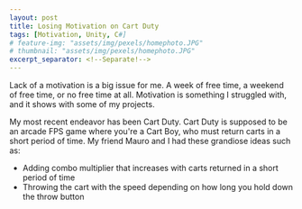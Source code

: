 ```yaml
---
layout: post
title: Losing Motivation on Cart Duty
tags: [Motivation, Unity, C#]
# feature-img: "assets/img/pexels/homephoto.JPG"
# thumbnail: "assets/img/pexels/homephoto.JPG"
excerpt_separator: <!--Separate!-->
--- 
```


Lack of a motivation is a big issue for me. A week of free time, a weekend of free time, or no free time at all. Motivation is something I struggled with, and it shows with some of my projects.

<!--Separate!-->

My most recent endeavor has been Cart Duty. Cart Duty is supposed to be an arcade FPS game where you're a Cart Boy, who must return carts in a short period of time. My friend Mauro and I had these grandiose ideas such as: 
* Adding combo multiplier that increases with carts returned in a short period of time
* Throwing the cart with the speed depending on how long you hold down the throw button